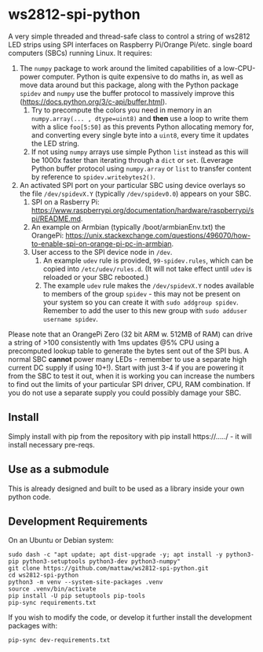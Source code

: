 # ws2812-spi-python
A very simple threaded and thread-safe class to control a string of ws2812 LED strips using SPI interfaces on Raspberry Pi/Orange Pi/etc. single board computers (SBCs) running Linux. It requires:
1. The `numpy` package to work around the limited capabilities of a low-CPU-power computer. Python is quite expensive to do maths in, as well as move data around but this package, along with the Python package `spidev` and `numpy` use the buffer protocol to massively improve this (https://docs.python.org/3/c-api/buffer.html).
   1. Try to precompute the colors you need in memory in an `numpy.array(... , dtype=uint8)` and **then** use a loop to write them with a slice `foo[5:50]` as this prevents Python allocating memory for, and converting every single byte into a `uint8`, every time it updates the LED string.
   1. If not using `numpy` arrays use simple Python `list` instead as this will be 1000x faster than iterating through a `dict` or `set`. (Leverage Python buffer protocol using `numpy.array` or `list` to transfer content by reference to `spidev.writebytes2()`.
3. An activated SPI port on your particular SBC using device overlays so the file `/dev/spidevX.Y` (typically `/dev/spidev0.0`) appears on your SBC.
   1. SPI on a Rasberry Pi: https://www.raspberrypi.org/documentation/hardware/raspberrypi/spi/README.md.
   2. An example on Armbian (typically /boot/armbianEnv.txt) the OrangePi: https://unix.stackexchange.com/questions/496070/how-to-enable-spi-on-orange-pi-pc-in-armbian.
   4. User access to the SPI device node in `/dev`. 
      1. An example `udev` rule is provided, `99-spidev.rules`, which can be copied into `/etc/udev/rules.d`. (It will not take effect until `udev` is reloaded or your SBC rebooted.)
      1. The example `udev` rule makes the `/dev/spidevX.Y` nodes available to members of the group `spidev` - this may not be present on your system so you can create it with `sudo addgroup spidev`. Remember to add the user to this new group with `sudo adduser username spidev`.

Please note that an OrangePi Zero (32 bit ARM w. 512MB of RAM) can drive a string of >100 consistently with 1ms updates @5% CPU using a precomputed lookup table to generate the bytes sent out of the SPI bus. A normal SBC **cannot** power many LEDs - remember to use a separate high current DC supply if using 10+!). Start with just 3-4 if you are powering it from the SBC to test it out, when it is working you can increase the numbers to find out the limits of your particular SPI driver, CPU, RAM combination. If you do not use a separate supply you could possibly damage your SBC.

## Install

Simply install with pip from the repository with pip install https://...../ - it will install necessary pre-reqs.

## Use as a submodule

This is already designed and built to be used as a library inside your own python code.

## Development Requirements

On an Ubuntu or Debian system:

```
sudo dash -c "apt update; apt dist-upgrade -y; apt install -y python3-pip python3-setuptools python3-dev python3-numpy"
git clone https://github.com/mattaw/ws2812-spi-python.git
cd ws2812-spi-python
python3 -m venv --system-site-packages .venv
source .venv/bin/activate
pip install -U pip setuptools pip-tools
pip-sync requirements.txt

```

If you wish to modify the code, or develop it further install the development packages with:
```
pip-sync dev-requirements.txt
```


